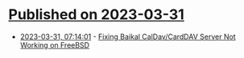 # [Published on 2023-03-31](index.md)

* [2023-03-31, 07:14:01](https://lobste.rs/s/ly4hjd/fixing_baikal_caldav_carddav_server_not) - [Fixing Baikal CalDav/CardDAV Server Not Working on FreeBSD](https://www.ncartron.org/fixing-baikal-not-working-on-freebsd.html)
